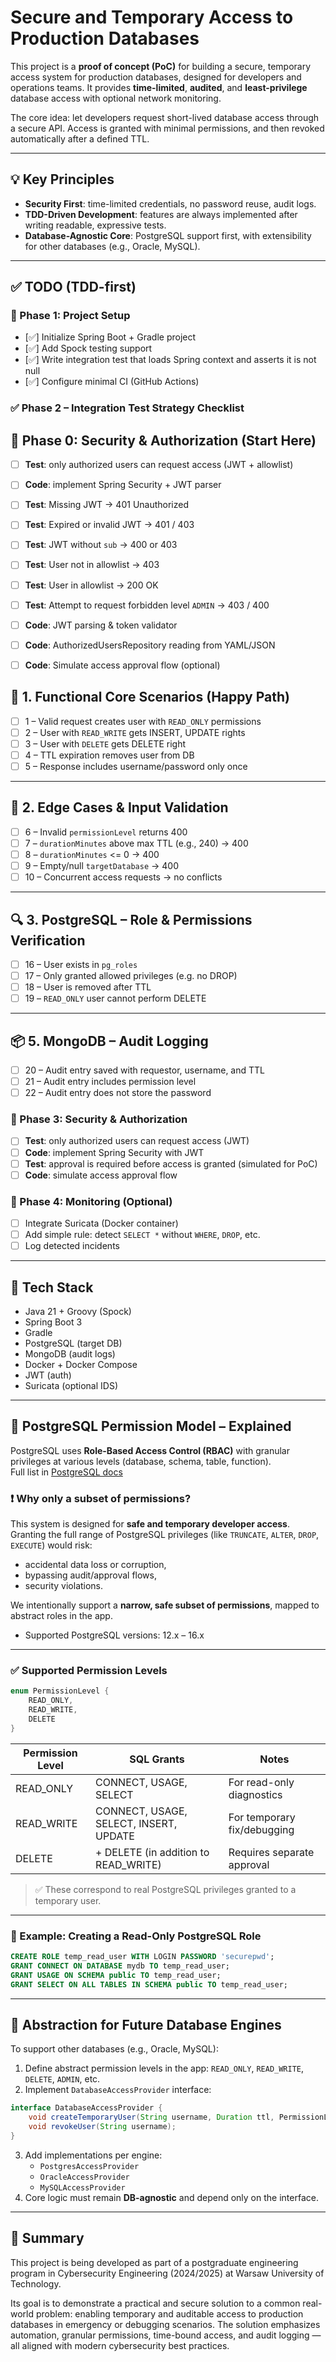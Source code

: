 # Secure and Temporary Access to Production Databases

This project is a **proof of concept (PoC)** for building a secure, temporary access system for production databases, designed for developers and operations teams. It provides **time-limited**, **audited**, and **least-privilege** database access with optional network monitoring.

The core idea: let developers request short-lived database access through a secure API. Access is granted with minimal permissions, and then revoked automatically after a defined TTL.

---

## 💡 Key Principles

- **Security First**: time-limited credentials, no password reuse, audit logs.
- **TDD-Driven Development**: features are always implemented after writing readable, expressive tests.
- **Database-Agnostic Core**: PostgreSQL support first, with extensibility for other databases (e.g., Oracle, MySQL).

---

## ✅ TODO (TDD-first)

### 🔹 Phase 1: Project Setup

- [✅] Initialize Spring Boot + Gradle project
- [✅] Add Spock testing support
- [✅] Write integration test that loads Spring context and asserts it is not null
- [✅] Configure minimal CI (GitHub Actions)

### ✅ Phase 2 – Integration Test Strategy Checklist

## 🔹 Phase 0: Security & Authorization (Start Here)

- [ ] **Test**: only authorized users can request access (JWT + allowlist)
- [ ] **Code**: implement Spring Security + JWT parser
- [ ] **Test**: Missing JWT → 401 Unauthorized
- [ ] **Test**: Expired or invalid JWT → 401 / 403
- [ ] **Test**: JWT without `sub` → 400 or 403
- [ ] **Test**: User not in allowlist → 403
- [ ] **Test**: User in allowlist → 200 OK
- [ ] **Test**: Attempt to request forbidden level `ADMIN` → 403 / 400
- [ ] **Code**: JWT parsing & token validator
- [ ] **Code**: AuthorizedUsersRepository reading from YAML/JSON
- [ ] **Code**: Simulate access approval flow (optional)


## 🔹 1. Functional Core Scenarios (Happy Path)

- [ ] 1 – Valid request creates user with `READ_ONLY` permissions
- [ ] 2 – User with `READ_WRITE` gets INSERT, UPDATE rights
- [ ] 3 – User with `DELETE` gets DELETE right
- [ ] 4 – TTL expiration removes user from DB
- [ ] 5 – Response includes username/password only once

---

## 🔹 2. Edge Cases & Input Validation

- [ ] 6 – Invalid `permissionLevel` returns 400
- [ ] 7 – `durationMinutes` above max TTL (e.g., 240) → 400
- [ ] 8 – `durationMinutes` <= 0 → 400
- [ ] 9 – Empty/null `targetDatabase` → 400
- [ ] 10 – Concurrent access requests → no conflicts
---

## 🔍 3. PostgreSQL – Role & Permissions Verification

- [ ] 16 – User exists in `pg_roles`
- [ ] 17 – Only granted allowed privileges (e.g. no DROP)
- [ ] 18 – User is removed after TTL
- [ ] 19 – `READ_ONLY` user cannot perform DELETE

---

## 📦 5. MongoDB – Audit Logging

- [ ] 20 – Audit entry saved with requestor, username, and TTL
- [ ] 21 – Audit entry includes permission level
- [ ] 22 – Audit entry does not store the password

### 🔹 Phase 3: Security & Authorization

- [ ] **Test**: only authorized users can request access (JWT)
- [ ] **Code**: implement Spring Security with JWT
- [ ] **Test**: approval is required before access is granted (simulated for PoC)
- [ ] **Code**: simulate access approval flow

### 🔹 Phase 4: Monitoring (Optional)

- [ ] Integrate Suricata (Docker container)
- [ ] Add simple rule: detect `SELECT *` without `WHERE`, `DROP`, etc.
- [ ] Log detected incidents

---

## 🧰 Tech Stack

- Java 21 + Groovy (Spock)
- Spring Boot 3
- Gradle
- PostgreSQL (target DB)
- MongoDB (audit logs)
- Docker + Docker Compose
- JWT (auth)
- Suricata (optional IDS)

---

## 🔐 PostgreSQL Permission Model – Explained

PostgreSQL uses **Role-Based Access Control (RBAC)** with granular privileges at various levels (database, schema, table, function).  
Full list in [PostgreSQL docs](https://www.postgresql.org/docs/current/ddl-priv.html)

### ❗ Why only a subset of permissions?

This system is designed for **safe and temporary developer access**.  
Granting the full range of PostgreSQL privileges (like `TRUNCATE`, `ALTER`, `DROP`, `EXECUTE`) would risk:

- accidental data loss or corruption,
- bypassing audit/approval flows,
- security violations.

We intentionally support a **narrow, safe subset of permissions**, mapped to abstract roles in the app.

 * Supported PostgreSQL versions: 12.x – 16.x
---

### ✅ Supported Permission Levels

```java
enum PermissionLevel {
    READ_ONLY,
    READ_WRITE,
    DELETE
}
```

| Permission Level | SQL Grants                                        | Notes                        |
|------------------|---------------------------------------------------|------------------------------|
| READ_ONLY        | CONNECT, USAGE, SELECT                            | For read-only diagnostics    |
| READ_WRITE       | CONNECT, USAGE, SELECT, INSERT, UPDATE            | For temporary fix/debugging  |
| DELETE           | + DELETE (in addition to READ_WRITE)              | Requires separate approval   |

> ✅ These correspond to real PostgreSQL privileges granted to a temporary user.

---

### 🧪 Example: Creating a Read-Only PostgreSQL Role

```sql
CREATE ROLE temp_read_user WITH LOGIN PASSWORD 'securepwd';
GRANT CONNECT ON DATABASE mydb TO temp_read_user;
GRANT USAGE ON SCHEMA public TO temp_read_user;
GRANT SELECT ON ALL TABLES IN SCHEMA public TO temp_read_user;
```

---

## 🔌 Abstraction for Future Database Engines

To support other databases (e.g., Oracle, MySQL):

1. Define abstract permission levels in the app: `READ_ONLY`, `READ_WRITE`, `DELETE`, `ADMIN`, etc.
2. Implement `DatabaseAccessProvider` interface:
```java
interface DatabaseAccessProvider {
    void createTemporaryUser(String username, Duration ttl, PermissionLevel level);
    void revokeUser(String username);
}
```
3. Add implementations per engine:
   - `PostgresAccessProvider`
   - `OracleAccessProvider`
   - `MySQLAccessProvider`
4. Core logic must remain **DB-agnostic** and depend only on the interface.

---

## 🚀 Summary

This project is being developed as part of a postgraduate engineering program in Cybersecurity Engineering (2024/2025) at Warsaw University of Technology.

Its goal is to demonstrate a practical and secure solution to a common real-world problem: enabling temporary and auditable access to production databases in emergency or debugging scenarios. The solution emphasizes automation, granular permissions, time-bound access, and audit logging — all aligned with modern cybersecurity best practices.

